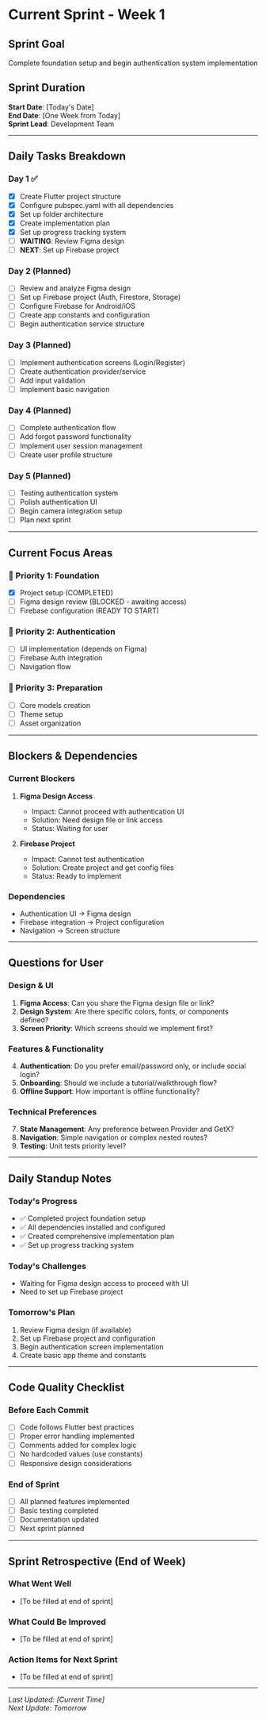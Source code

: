 # Current Sprint - Week 1

## Sprint Goal
Complete foundation setup and begin authentication system implementation

## Sprint Duration
**Start Date**: [Today's Date]  
**End Date**: [One Week from Today]  
**Sprint Lead**: Development Team

---

## Daily Tasks Breakdown

### Day 1 ✅
- [x] Create Flutter project structure
- [x] Configure pubspec.yaml with all dependencies
- [x] Set up folder architecture
- [x] Create implementation plan
- [x] Set up progress tracking system
- [ ] **WAITING**: Review Figma design
- [ ] **NEXT**: Set up Firebase project

### Day 2 (Planned)
- [ ] Review and analyze Figma design
- [ ] Set up Firebase project (Auth, Firestore, Storage)
- [ ] Configure Firebase for Android/iOS
- [ ] Create app constants and configuration
- [ ] Begin authentication service structure

### Day 3 (Planned)
- [ ] Implement authentication screens (Login/Register)
- [ ] Create authentication provider/service
- [ ] Add input validation
- [ ] Implement basic navigation

### Day 4 (Planned)
- [ ] Complete authentication flow
- [ ] Add forgot password functionality
- [ ] Implement user session management
- [ ] Create user profile structure

### Day 5 (Planned)
- [ ] Testing authentication system
- [ ] Polish authentication UI
- [ ] Begin camera integration setup
- [ ] Plan next sprint

---

## Current Focus Areas

### 🎯 Priority 1: Foundation
- [x] Project setup (COMPLETED)
- [ ] Figma design review (BLOCKED - awaiting access)
- [ ] Firebase configuration (READY TO START)

### 🎯 Priority 2: Authentication
- [ ] UI implementation (depends on Figma)
- [ ] Firebase Auth integration
- [ ] Navigation flow

### 🎯 Priority 3: Preparation
- [ ] Core models creation
- [ ] Theme setup
- [ ] Asset organization

---

## Blockers & Dependencies

### Current Blockers
1. **Figma Design Access** 
   - Impact: Cannot proceed with authentication UI
   - Solution: Need design file or link access
   - Status: Waiting for user

2. **Firebase Project**
   - Impact: Cannot test authentication
   - Solution: Create project and get config files
   - Status: Ready to implement

### Dependencies
- Authentication UI → Figma design
- Firebase integration → Project configuration
- Navigation → Screen structure

---

## Questions for User

### Design & UI
1. **Figma Access**: Can you share the Figma design file or link?
2. **Design System**: Are there specific colors, fonts, or components defined?
3. **Screen Priority**: Which screens should we implement first?

### Features & Functionality
4. **Authentication**: Do you prefer email/password only, or include social login?
5. **Onboarding**: Should we include a tutorial/walkthrough flow?
6. **Offline Support**: How important is offline functionality?

### Technical Preferences
7. **State Management**: Any preference between Provider and GetX?
8. **Navigation**: Simple navigation or complex nested routes?
9. **Testing**: Unit tests priority level?

---

## Daily Standup Notes

### Today's Progress
- ✅ Completed project foundation setup
- ✅ All dependencies installed and configured
- ✅ Created comprehensive implementation plan
- ✅ Set up progress tracking system

### Today's Challenges
- Waiting for Figma design access to proceed with UI
- Need to set up Firebase project

### Tomorrow's Plan
1. Review Figma design (if available)
2. Set up Firebase project and configuration
3. Begin authentication screen implementation
4. Create basic app theme and constants

---

## Code Quality Checklist

### Before Each Commit
- [ ] Code follows Flutter best practices
- [ ] Proper error handling implemented
- [ ] Comments added for complex logic
- [ ] No hardcoded values (use constants)
- [ ] Responsive design considerations

### End of Sprint
- [ ] All planned features implemented
- [ ] Basic testing completed
- [ ] Documentation updated
- [ ] Next sprint planned

---

## Sprint Retrospective (End of Week)

### What Went Well
- [To be filled at end of sprint]

### What Could Be Improved
- [To be filled at end of sprint]

### Action Items for Next Sprint
- [To be filled at end of sprint]

---

*Last Updated: [Current Time]*  
*Next Update: Tomorrow* 